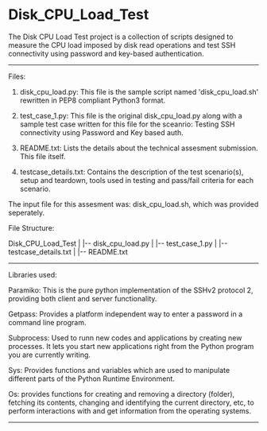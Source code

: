 # Disk_CPU_Load_Test
The Disk CPU Load Test project is a collection of scripts designed to measure the CPU load imposed by disk read operations and test SSH connectivity using password and key-based authentication.


--------------------------------------------------------------------------------------
Files:

1) disk_cpu_load.py: This file is the sample script named 'disk_cpu_load.sh' rewritten in PEP8 compliant Python3 format.

2) test_case_1.py: This file is the original disk_cpu_load.py along with a sample test case written for this file for the sceanrio:
	Testing SSH connectivity using Password and Key based auth.

3) README.txt: Lists the details about the technical assesment submission. This file itself.

4) testcase_details.txt: Contains the description of the test scenario(s), setup and teardown, tools used in testing and pass/fail criteria for each scenario.


The input file for this assesment was: disk_cpu_load.sh, which was provided seperately.


File Structure:

Disk_CPU_Load_Test
    |
    |-- disk_cpu_load.py
    |
    |-- test_case_1.py
    |
    |-- testcase_details.txt
    |
    |-- README.txt

--------------------------------------------------------------------------------------

Libraries used:

Paramiko: This is the pure python implementation of the SSHv2 protocol 2, providing both client and server functionality.

Getpass: Provides a platform independent way to enter a password in a command line program.

Subprocess: Used to runn new codes and applications by creating new processes.  It lets you start new applications right from the Python program you are currently writing.

Sys: Provides functions and variables which are used to manipulate different parts of the Python Runtime Environment.

Os: provides functions for creating and removing a directory (folder), fetching its contents, changing and identifying the current directory, etc, to perform interactions with and get information from the operating systems.

--------------------------------------------------------------------------------------
